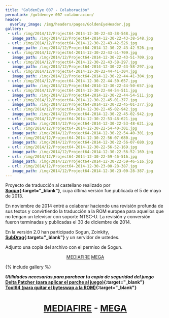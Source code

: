 ```yaml
---
title: "GoldenEye 007 - Colaboración"
permalink: /goldeneye-007-colaboracion/
header:
  overlay_image: /img/headers/pages/GoldenEyeHeader.jpg
gallery:
 - url: /img/2014/12/Project64-2014-12-30-22-43-38-548.jpg
   image_path: /img/2014/12/Project64-2014-12-30-22-43-38-548.jpg
 - url: /img/2014/12/Project64-2014-12-30-22-43-42-526.jpg
   image_path: /img/2014/12/Project64-2014-12-30-22-43-42-526.jpg
 - url: /img/2014/12/Project64-2014-12-30-22-43-51-709.jpg
   image_path: /img/2014/12/Project64-2014-12-30-22-43-51-709.jpg
 - url: /img/2014/12/Project64-2014-12-30-22-43-58-297.jpg
   image_path: /img/2014/12/Project64-2014-12-30-22-43-58-297.jpg
 - url: /img/2014/12/Project64-2014-12-30-22-44-41-304.jpg
   image_path: /img/2014/12/Project64-2014-12-30-22-44-41-304.jpg
 - url: /img/2014/12/Project64-2014-12-30-22-44-50-657.jpg
   image_path: /img/2014/12/Project64-2014-12-30-22-44-50-657.jpg
 - url: /img/2014/12/Project64-2014-12-30-22-44-54-511.jpg
   image_path: /img/2014/12/Project64-2014-12-30-22-44-54-511.jpg
 - url: /img/2014/12/Project64-2014-12-30-22-45-01-377.jpg
   image_path: /img/2014/12/Project64-2014-12-30-22-45-01-377.jpg
 - url: /img/2014/12/Project64-2014-12-30-22-45-02-942.jpg
   image_path: /img/2014/12/Project64-2014-12-30-22-45-02-942.jpg
 - url: /img/2014/12/Project64-2014-12-30-22-53-48-621.jpg
   image_path: /img/2014/12/Project64-2014-12-30-22-53-48-621.jpg
 - url: /img/2014/12/Project64-2014-12-30-22-54-40-301.jpg
   image_path: /img/2014/12/Project64-2014-12-30-22-54-40-301.jpg
 - url: /img/2014/12/Project64-2014-12-30-22-56-07-680.jpg
   image_path: /img/2014/12/Project64-2014-12-30-22-56-07-680.jpg
 - url: /img/2014/12/Project64-2014-12-30-22-56-52-169.jpg
   image_path: /img/2014/12/Project64-2014-12-30-22-56-52-169.jpg
 - url: /img/2014/12/Project64-2014-12-30-22-59-46-516.jpg
   image_path: /img/2014/12/Project64-2014-12-30-22-59-46-516.jpg
 - url: /img/2014/12/Project64-2014-12-30-23-00-28-387.jpg
   image_path: /img/2014/12/Project64-2014-12-30-23-00-28-387.jpg
---
```

Proyecto de traducción al castellano realizado por **[Sogun](http://sogunstudio.blogspot.com.es/){:target="_blank"}**, 
cuya última versión fue publicada el 5 de mayo de 2013.

En noviembre de 2014 entré a colaborar haciendo una revisión profunda de sus textos y convirtiendo 
la traducción a la ROM europea para aquellos que no tengan un televisor con soporte NTSC-U. La 
revisión y conversión fueron terminadas y publicadas el 30 de diciembre de 2014.

En la versión 2.0 han participado Sogun, Zoinkity, **[SubDrag](http://www.goldeneyevault.com/){:target="_blank"}** 
y un servidor de ustedes.

Adjunto una copia del archivo con el permiso de Sogun.

<center>
<a href="http://www.mediafire.com/download/wk6b3xanx2kbkqp/gespanishtranslationv20%5Bsogun-ilducci%5D.zip" class="btn btn--primary btn--x-large" target="_blank">MEDIAFIRE</a> <a href="https://mega.nz/#!9IsDAQJY!JoGJSCmv7aOyfgdXhphB-gzleztypmOVCBungpVwZzs" class="btn btn--primary btn--x-large" target="_blank">MEGA</a>
</center>

{% include gallery %}

_**Utilidades necesarias para parchear tu copia de seguridad del juego**_  
**[Delta Patcher (para aplicar el parche al juego)](https://github.com/marco-calautti/DeltaPatcher/releases){:target="_blank"}**  
**[Tool64 (para quitar el byteswap a la ROM)](https://www.zophar.net/utilities/n64aud/tool-n64.html){:target="_blank"}**  
<h1 style="text-align: center;"><strong><a href="http://www.mediafire.com/download/5z5e3813mdqp8tm/Tool64_v1.11Beta1.zip" target="_blank">MEDIAFIRE</a> - <a href="https://mega.nz/#!sZM3EaaL!6VxPMLqdJ4L1eCnqqiMkNaYB0Xr0e9L3tOKe9y8eXHI" target="_blank">MEGA</a></strong></h1>

